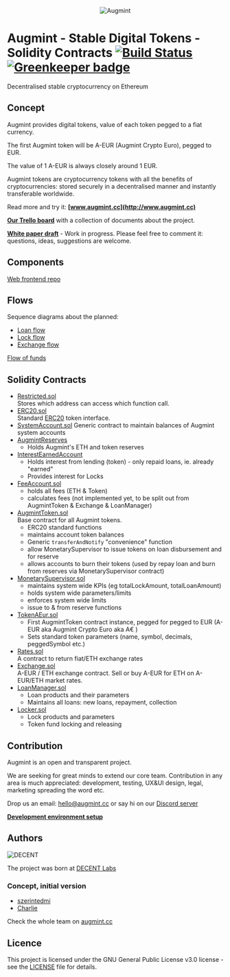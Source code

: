 <span style="display:block;text-align:center">![Augmint](http://www.augmint.cc/android-chrome-192x192.png)
</span>

# Augmint - Stable Digital Tokens - Solidity Contracts [![Build Status](https://travis-ci.org/Augmint/augmint-contracts.svg?branch=staging)](https://travis-ci.org/Augmint/augmint-contracts) [![Greenkeeper badge](https://badges.greenkeeper.io/Augmint/augmint-contracts.svg)](https://greenkeeper.io/)

Decentralised stable cryptocurrency on Ethereum

## Concept

Augmint provides digital tokens, value of each token pegged to a fiat currency.

The first Augmint token will be A-EUR (Augmint Crypto Euro), pegged to EUR.

The value of 1 A-EUR is always closely around 1 EUR.

Augmint tokens are cryptocurrency tokens with all the benefits of cryptocurrencies: stored securely in a decentralised manner and instantly transferable worldwide.

Read more and try it: **[www.augmint.cc](http://www.augmint.cc)**

**[Our Trello board](https://trello.com/b/RYGAt2so/augmint-documents)** with a collection of documents about the project.

**[White paper draft](http://bit.ly/augmint-wp)** - Work in progress. Please feel free to comment it: questions, ideas, suggestions are welcome.

## Components

[Web frontend repo](https://github.com/Augmint/augmint-web)

## Flows

Sequence diagrams about the planned:

* [Loan flow](docs/loanFlow.png)
* [Lock flow](docs/lockFlow.png)
* [Exchange flow](docs/exchangeFlow.png)

[Flow of funds](https://docs.google.com/drawings/d/13BP5sj-GZ41zdBC2WPIdfLpVJbYia_9Tdw5_g4M4Psg/edit?usp=sharing)

## Solidity Contracts

* [Restricted.sol](./contracts/generic/Owned.sol)  
   Stores which address can access which function call.
* [ERC20.sol](./contracts/generic/ERC20.sol)  
  Standard [ERC20](https://theethereum.wiki/w/index.php/ERC20_Token_Standard) token interface.
* [SystemAccount.sol](./contracts/generic/ERC20.sol)
  Generic contract to maintain balances of Augmint system accounts
* [AugmintReserves](./contracts/AugmintReserves.sol)
    * Holds Augmint's ETH and token reserves
* [InterestEarnedAccount](./contracts/InterestEarnedAccount.sol)
    * Holds interest from lending (token) - only repaid loans, ie. already "earned"
    * Provides interest for Locks
* [FeeAccount.sol](./contracts/FeeAccount.sol)
    * holds all fees (ETH & Token)
    * calculates fees (not implemented yet, to be split out from AugmintToken & Exchange & LoanManager)
* [AugmintToken.sol](./contracts/generic/AugmintToken.sol)  
  Base contract for all Augmint tokens.
    * ERC20 standard functions
    * maintains account token balances
    * Generic `transferAndNotify` "convenience" function
    * allow MonetarySupervisor to issue tokens on loan disbursement and for reserve
    * allows accounts to burn their tokens (used by repay loan and burn from reserves via MonetarySupervisor contract)
* [MonetarySupervisor.sol](./contracts/MonetarySupervisor.sol)
    * maintains system wide KPIs (eg totalLockAmount, totalLoanAmount)
    * holds system wide parameters/limits
    * enforces system wide limits
    * issue to & from reserve functions
* [TokenAEur.sol](./contracts/TokenAEur.sol)
    * First AugmintToken contract instance, pegged for pegged to EUR (A-EUR aka Augmint Crypto Euro aka A€ )
    * Sets standard token parameters (name, symbol, decimals, peggedSymbol etc.)
* [Rates.sol](./contracts/Rates.sol)  
  A contract to return fiat/ETH exchange rates
* [Exchange.sol](./contracts/Exchange.sol)  
  A-EUR / ETH exchange contract. Sell or buy A-EUR for ETH on A-EUR/ETH market rates.
* [LoanManager.sol](./contracts/LoanManager.sol)
    * Loan products and their parameters
    * Maintains all loans: new loans, repayment, collection
* [Locker.sol](./contracts/Lock.sol)
    * Lock products and parameters
    * Token fund locking and releasing

## Contribution

Augmint is an open and transparent project.

We are seeking for great minds to extend our core team. Contribution in any area is much appreciated: development, testing, UX&UI design, legal, marketing spreading the word etc.

Drop us an email: hello@augmint.cc
or say hi on our [Discord server](https://discord.gg/PwDmsnu)

**[Development environment setup](docs/developmentEnvironment.md)**

## Authors

![DECENT](http://www.decent.org/images/logo-voronoi_120x33.png)

The project was born at [DECENT Labs](http://www.decent.org)

### Concept, initial version

* [szerintedmi](https://github.com/szerintedmi)
* [Charlie](https://github.com/krosza)

Check the whole team on [augmint.cc](http://www.augmint.cc)

## Licence

This project is licensed under the GNU General Public License v3.0 license - see the [LICENSE](LICENSE) file for details.
